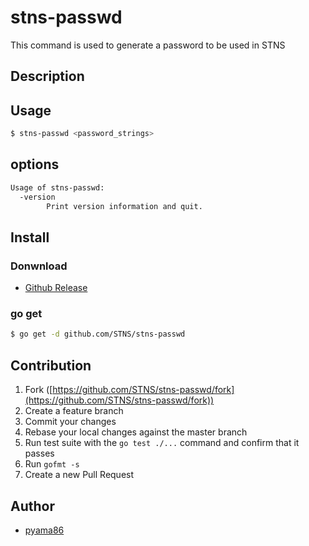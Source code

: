 # stns-passwd
This command is used to generate a password to be used in STNS

## Description

## Usage
```bash
$ stns-passwd <password_strings>
```

## options
```bash
Usage of stns-passwd:
  -version
        Print version information and quit.
```
## Install
### Donwnload
* [Github Release](https://github.com/STNS/stns-passwd/releases)

### go get
```bash
$ go get -d github.com/STNS/stns-passwd
```

## Contribution

1. Fork ([https://github.com/STNS/stns-passwd/fork](https://github.com/STNS/stns-passwd/fork))
1. Create a feature branch
1. Commit your changes
1. Rebase your local changes against the master branch
1. Run test suite with the `go test ./...` command and confirm that it passes
1. Run `gofmt -s`
1. Create a new Pull Request

## Author
* [pyama86](http://github.com/pyama86)
